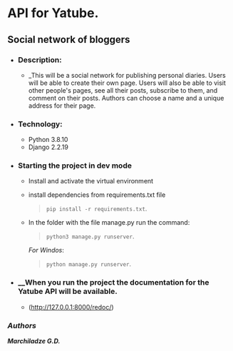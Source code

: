 # API for Yatube.
## **Social network of bloggers**
+ ### __Description__:
   - _This will be a social network for publishing personal diaries. Users will be able to create their own page. Users will also be able to visit other people's pages, see all their posts, subscribe to them, and comment on their posts. Authors can choose a name and a unique address for their page.
  
+ ### __Technology:__
   - Python 3.8.10
   - Django 2.2.19
  
+ ### __Starting the project in dev mode__
  - Install and activate the virtual environment
  - install dependencies from requirements.txt file
     >``pip install -r requirements.txt``.
    
  - In the folder with the file manage.py run the command:
     >``python3 manage.py runserver``.
     
     _For Windos_:
     >```python manage.py runserver```.

+ ### __When you run the project the documentation for the Yatube API will be available.
  - (http://127.0.0.1:8000/redoc/) 
  

### ___Authors___
___Marchiladze G.D.___     
